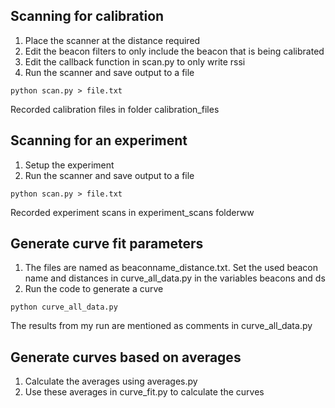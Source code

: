 ## Scanning for calibration
1. Place the scanner at the distance required
2. Edit the beacon filters to only include the beacon that is being calibrated
2. Edit the callback function in scan.py to only write rssi
3. Run the scanner and save output to a file
```
python scan.py > file.txt
```
Recorded calibration files in folder calibration_files
## Scanning for an experiment
1. Setup the experiment
2. Run the scanner and save output to a file
```
python scan.py > file.txt
```
Recorded experiment scans in experiment_scans folderww

## Generate curve fit parameters

1. The files are named as beaconname_distance.txt. Set the used beacon name and distances in curve_all_data.py in the variables beacons and ds
2. Run the code to generate a curve
```
python curve_all_data.py
```
The results from my run are mentioned as comments in curve_all_data.py

## Generate curves based on averages
1. Calculate the averages using averages.py
1. Use these averages in curve_fit.py to calculate the curves
